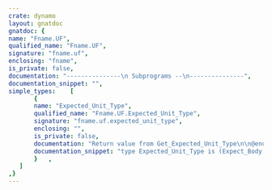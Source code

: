 ```yaml
---
crate: dynamo
layout: gnatdoc
gnatdoc: {
name: "Fname.UF",
qualified_name: "Fname.UF",
signature: "fname.uf",
enclosing: "fname",
is_private: false,
documentation: "---------------\n Subprograms --\n---------------",
documentation_snippet: "",
simple_types:    [
       {
       name: "Expected_Unit_Type",
       qualified_name: "Fname.UF.Expected_Unit_Type",
       signature: "fname.uf.expected_unit_type",
       enclosing: "",
       is_private: false,
       documentation: "Return value from Get_Expected_Unit_Type\n\n@enum Expect_Body\n@enum Expect_Spec\n@enum Unknown",
       documentation_snippet: "type Expected_Unit_Type is (Expect_Body, Expect_Spec, Unknown);",
       }   ,
   ]
,}
---
```

